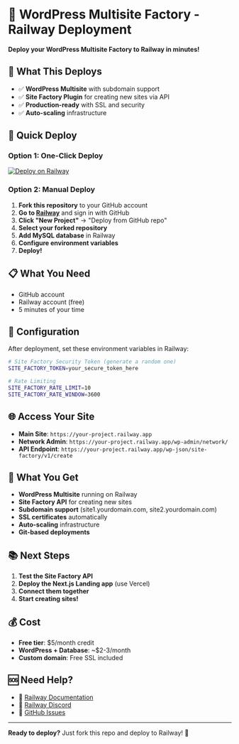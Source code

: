 # 🚀 WordPress Multisite Factory - Railway Deployment

**Deploy your WordPress Multisite Factory to Railway in minutes!**

## 🎯 What This Deploys

- ✅ **WordPress Multisite** with subdomain support
- ✅ **Site Factory Plugin** for creating new sites via API
- ✅ **Production-ready** with SSL and security
- ✅ **Auto-scaling** infrastructure

## 🚀 Quick Deploy

### Option 1: One-Click Deploy
[![Deploy on Railway](https://railway.app/button.svg)](https://railway.app/new/template?template=https://github.com/YOUR_USERNAME/YOUR_REPO)

### Option 2: Manual Deploy
1. **Fork this repository** to your GitHub account
2. **Go to [Railway](https://railway.app)** and sign in with GitHub
3. **Click "New Project"** → "Deploy from GitHub repo"
4. **Select your forked repository**
5. **Add MySQL database** in Railway
6. **Configure environment variables**
7. **Deploy!**

## 📋 What You Need

- GitHub account
- Railway account (free)
- 5 minutes of your time

## 🔧 Configuration

After deployment, set these environment variables in Railway:

```bash
# Site Factory Security Token (generate a random one)
SITE_FACTORY_TOKEN=your_secure_token_here

# Rate Limiting
SITE_FACTORY_RATE_LIMIT=10
SITE_FACTORY_RATE_WINDOW=3600
```

## 🌐 Access Your Site

- **Main Site**: `https://your-project.railway.app`
- **Network Admin**: `https://your-project.railway.app/wp-admin/network/`
- **API Endpoint**: `https://your-project.railway.app/wp-json/site-factory/v1/create`

## 🎉 What You Get

- **WordPress Multisite** running on Railway
- **Site Factory API** for creating new sites
- **Subdomain support** (site1.yourdomain.com, site2.yourdomain.com)
- **SSL certificates** automatically
- **Auto-scaling** infrastructure
- **Git-based deployments**

## 📚 Next Steps

1. **Test the Site Factory API**
2. **Deploy the Next.js Landing app** (use Vercel)
3. **Connect them together**
4. **Start creating sites!**

## 💰 Cost

- **Free tier**: $5/month credit
- **WordPress + Database**: ~$2-3/month
- **Custom domain**: Free SSL included

## 🆘 Need Help?

- 📖 [Railway Documentation](https://docs.railway.app)
- 💬 [Railway Discord](https://discord.gg/railway)
- 🐛 [GitHub Issues](https://github.com/YOUR_USERNAME/YOUR_REPO/issues)

---

**Ready to deploy?** Just fork this repo and deploy to Railway! 🚀
